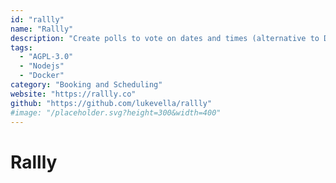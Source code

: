 ```yaml
---
id: "rallly"
name: "Rallly"
description: "Create polls to vote on dates and times (alternative to Doodle)."
tags:
  - "AGPL-3.0"
  - "Nodejs"
  - "Docker"
category: "Booking and Scheduling"
website: "https://rallly.co"
github: "https://github.com/lukevella/rallly"
#image: "/placeholder.svg?height=300&width=400"
---
```


# Rallly
